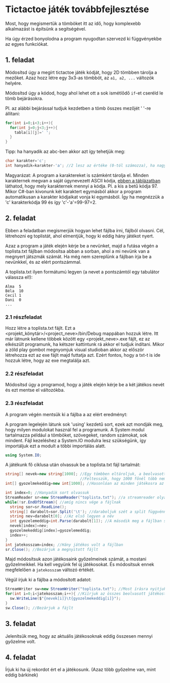 # Tictactoe játék továbbfejlesztése

Most, hogy megismertük a tömböket itt az idő, hogy komplexebb alkalmazást is építsünk a segítségével.

Ha úgy érzed bonyolodna a program nyugodtan szervezd ki függvényekbe az egyes funkciókat.

## 1. feladat

Módosítsd úgy a megírt tictactoe játék kódját, hogy 2D tömbben tárolja a mezőket. Azaz hozz létre egy 3x3-as tömbböt, az ```a1, a2, ...```
változók helyére.

Módosítsd úgy a kódod, hogy ahol lehet ott a sok ismétlődő ```if```-et cseréld le tömb bejárásokra.

Pl. az alábbi bejárással tudjuk kezdetben a tömb összes mezőjét ' '-re állítani:
```cs
for(int i=0;i<3;i++){
  for(int j=0;j<3;j++){
    tabla[i][j]=' ';
  }
}
```

Tipp: ha hanyadik az abc-ben akkor azt így tehetjük meg: 
```cs
char karakter='c';
int hanyadik=karakter-'a'; //2 lesz az értéke (0-tól számozza), ha nagybetűkkel dolgozunk akkor a 'A'-t kell kivonni
```

Magyarázat: A program a karaktereket is számként tárolja el. Minden karakternek megvan a saját úgynevezett ASCII kódja, [ebben a táblázatban](https://en.wikipedia.org/wiki/File:ASCII-Table.svg) láthatod, hogy mely karakternek mennyi a kódja. Pl. a kis a betű kódja 97. Mikor C#-ban kivonunk két karaktert egymásból akkor a program automatikusan a karakter kódjaikat vonja ki egymásból. Így ha megnézzük a 'c' karakterkódja 99 és így 'c'-'a'=99-97=2.

## 2. feladat
Ebben a feladatban megismerjük hogyan lehet fájlba írni, fájlból olvasni. Cél, létrehozni eg toplistát,
ahol elmentjük, hogy ki eddig hány játékot nyert.

Azaz a program a játék elején kérje be a nevünket, majd a futása végén a toplista.txt fájlban módosítsa abban a sorban,
ahol a mi nevünk van a megnyert játszmák számát. Ha még nem szereplünk a fájlban írja be a nevünkkel, és az elért pontszámmal.

A toplista.txt ilyen formátumú legyen (a nevet a pontszámtól egy tabulátor válassza el!):
```
Alma  5
Béla  10
Cecil 1
Dani  0
...
```

### 2.1 részfeladat

Hozz létre a toplista.txt fájlt. Ezt a <projekt_könytár>/<project_neve>/bin/Debug mappában hozzuk létre.
Itt már látnunk kellene többek között egy <projekt_neve>.exe fájlt, ez az elkészült programunk,
ha kétszer kattintunk rá akkor el tudjuk indítani.
Mikor a zöld play gombot megnyomjuk visual studioban akkor az először létrehozza ezt az exe fájlt majd futtatja azt.
Ezért fontos, hogy a txt-t is ide hozzuk létre, hogy az exe megtalálja azt.

### 2.2 részfeladat

Módosítsd úgy a programod, hogy a játék elején kérje be a két játékos nevét és ezt mentse el változókba.

### 2.3 részfeladat

A program végén mentsük ki a fájlba a az elért eredményt:

A program legelején látunk sok 'using' kezdetű sort, ezek azt mondják meg, hogy milyen modulokat használ fel a programunk.
A System modul tartalmazza például a tömböket, szövegeket, random számokat, sok mindent.
Fájl kezeléshez a System.IO modulra lesz szükségünk, így importáljuk ezt a modult a többi importálás alatt.

```cs
using System.IO;
```

A játékunk fő ciklusa után olvassuk be a toplista.txt fájl tartalmát:

```cs
string[] nevek=new string[1000]; //Egy tömbben eltároljuk, a beolvasott neveket
                                 //Feltesszük, hogy 1000 főnél több nem szerepel a fájlban
int[] gyozelmekeddig=new int[1000]; //Hasonlóan az minden játékosra az eddigi győzelmeinek a száma.

int index=0; //Hanyadik sort olvassuk
StreamReader sr=new StreamReader("toplista.txt"); //a streamreader olyan mint a konzol, csak fájlból tudunk vele olvasni.
while(!sr.EndOfStream){ //amíg nincs vége a fájlnak
  string sor=sr.ReadLine();
  string[] darabolt=sor.Split('\t'); //daraboljuk szét a split függvénnyel tabulátorok mentés a sort
  string nev=darabolt[0]; //Az első legyen a név
  int gyozelemeddig=int.Parse(darabolt[1]); //A második meg a fájlban szereplő győzelmek száma
  nevek[index]=nev;
  gyozelmekeddig[index]=gyozelemeddig;
  index++;
}
int jatekosszam=index; //Hány játékos volt a fájlban
sr.Close(); //Bezárjuk a megnyitott fájlt
```
Majd módosítsuk azon játékosaink győzelmeinek számát, a mostani győzelmeikkel. Ha kell vegyünk fel új játékosokat.
És módosítsuk ennek megfelelően a ```jatekosszam``` változó értékét.

Végül írjuk ki a fájlba a módosított adatot:

```cs
StreamWriter sw=new StreamWriter("toplista.txt"); //Most írásra nyitjuk meg a fájlt
for(int i=0;i<jatekosszam;i++){ //Kiírjuk az összes beolvasott játékost és győzelmeinek számát tabulátorral elválasztva
  sw.WriteLine($"{nevek[i]}\t{gyozelmekeddig[i]}");
}
sw.Close(); //Bezárjuk a fájlt
```

## 3. feladat
Jelenítsük meg, hogy az aktuális játékosoknak eddig összesen mennyi győzelme volt.

## 4. feladat
 Írjuk ki ha új rekordot ért el a játékosunk. (Azaz több győzelme van, mint eddig bárkinek)
